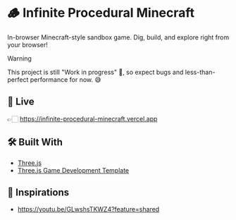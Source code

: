 # 🪵 Infinite Procedural Minecraft

In-browser Minecraft-style sandbox game. Dig, build, and explore right from your browser!

> [!WARNING]  
> This project is still "Work in progress" 🚧, so expect bugs and less-than-perfect performance for now. 😅

## 🚀 Live

👉🏻 https://infinite-procedural-minecraft.vercel.app

## 🛠 Built With

- [Three.js](https://github.com/mrdoob/three.js)
- [Three.js Game Development Template](https://github.com/SahilK-027/threejs-gamedev-template)

## 🤩 Inspirations

- https://youtu.be/GLwshsTKWZ4?feature=shared
